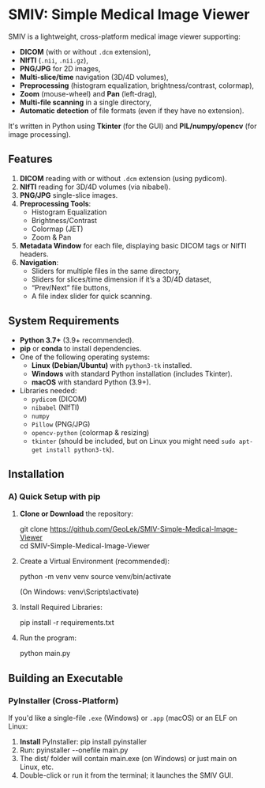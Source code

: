 # SMIV: Simple Medical Image Viewer

SMIV is a lightweight, cross-platform medical image viewer supporting:
- **DICOM** (with or without `.dcm` extension),
- **NIfTI** (`.nii`, `.nii.gz`),
- **PNG/JPG** for 2D images,
- **Multi-slice/time** navigation (3D/4D volumes),
- **Preprocessing** (histogram equalization, brightness/contrast, colormap),
- **Zoom** (mouse-wheel) and **Pan** (left-drag),
- **Multi-file scanning** in a single directory,
- **Automatic detection** of file formats (even if they have no extension).

It's written in Python using **Tkinter** (for the GUI) and **PIL/numpy/opencv** (for image processing).


## Features

1. **DICOM** reading with or without `.dcm` extension (using pydicom).
2. **NIfTI** reading for 3D/4D volumes (via nibabel).
3. **PNG/JPG** single-slice images.
4. **Preprocessing Tools**:
   - Histogram Equalization
   - Brightness/Contrast
   - Colormap (JET)
   - Zoom & Pan  
5. **Metadata Window** for each file, displaying basic DICOM tags or NIfTI headers.
6. **Navigation**:
   - Sliders for multiple files in the same directory,
   - Sliders for slices/time dimension if it’s a 3D/4D dataset,
   - “Prev/Next” file buttons,
   - A file index slider for quick scanning.


## System Requirements

- **Python 3.7+** (3.9+ recommended).
- **pip** or **conda** to install dependencies.
- One of the following operating systems:
  - **Linux (Debian/Ubuntu)** with `python3-tk` installed.
  - **Windows** with standard Python installation (includes Tkinter).
  - **macOS** with standard Python (3.9+).
- Libraries needed:
  - `pydicom` (DICOM)
  - `nibabel` (NIfTI)
  - `numpy`
  - `Pillow` (PNG/JPG)
  - `opencv-python` (colormap & resizing)
  - `tkinter` (should be included, but on Linux you might need `sudo apt-get install python3-tk`).

## Installation

### A) Quick Setup with pip

1. **Clone or Download** the repository:
   
   git clone https://github.com/GeoLek/SMIV-Simple-Medical-Image-Viewer  
   cd SMIV-Simple-Medical-Image-Viewer

2. Create a Virtual Environment (recommended):
   
   python -m venv venv
   source venv/bin/activate

   (On Windows: venv\Scripts\activate)

4. Install Required Libraries:
   
   pip install -r requirements.txt

5. Run the program:
   
   python main.py

## Building an Executable

### PyInstaller (Cross-Platform)

If you'd like a single-file `.exe` (Windows) or `.app` (macOS) or an ELF on Linux:

1. **Install** PyInstaller:
   pip install pyinstaller
2. Run:
pyinstaller --onefile main.py
4. The dist/ folder will contain main.exe (on Windows) or just main on Linux, etc.
5. Double-click or run it from the terminal; it launches the SMIV GUI.

   
